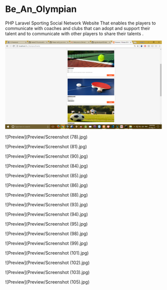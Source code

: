 # Be_An_Olympian
PHP Laravel Sporting Social Network Website That enables the players to communicate with coaches and clubs that can adopt and support their talent and to communicate with other players to share their talents .

![Preview](Preview/Screenshot%20(82).png)

![Preview](Preview/Screenshot (78).jpg)

![Preview](Preview/Screenshot (81).jpg)

![Preview](Preview/Screenshot (90).jpg)

![Preview](Preview/Screenshot (84).jpg)

![Preview](Preview/Screenshot (85).jpg)

![Preview](Preview/Screenshot (86).jpg)

![Preview](Preview/Screenshot (88).jpg)

![Preview](Preview/Screenshot (93).jpg)

![Preview](Preview/Screenshot (94).jpg)

![Preview](Preview/Screenshot (95).jpg)

![Preview](Preview/Screenshot (98).jpg)

![Preview](Preview/Screenshot (99).jpg)

![Preview](Preview/Screenshot (101).jpg)

![Preview](Preview/Screenshot (102).jpg)

![Preview](Preview/Screenshot (103).jpg)

![Preview](Preview/Screenshot (105).jpg)


